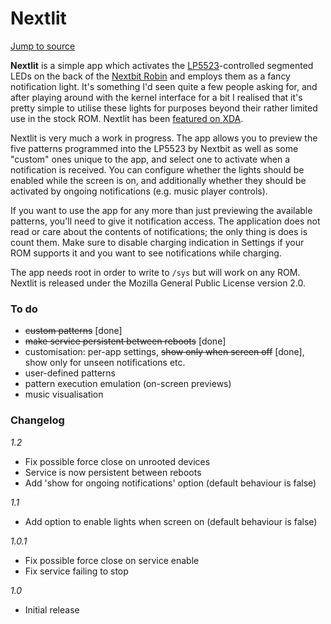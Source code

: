 # Nextlit
[Jump to source](app/src/main/java/eu/biqqles/nextlit/)

**Nextlit** is a simple app which activates the [LP5523](http://www.ti.com/product/LP5523)-controlled segmented LEDs on the back of the [Nextbit Robin](https://en.wikipedia.org/wiki/Nextbit_Robin) and employs them as a fancy notification light. It's something I'd seen quite a few people asking for, and after playing around with the kernel interface for a bit I realised that it's pretty simple to utilise these lights for purposes beyond their rather limited use in the stock ROM. Nextlit has been [featured on XDA](https://www.xda-developers.com/nextlit-nextbit-robin-led-notifications/).

Nextlit is very much a work in progress. The app allows you to preview the five patterns programmed into the LP5523 by Nextbit as well as some "custom" ones unique to the app, and select one to activate when a notification is received. You can configure whether the lights should be enabled while the screen is on, and additionally whether they should be activated by ongoing notifications (e.g. music player controls).

If you want to use the app for any more than just previewing the available patterns, you'll need to give it notification access. The application does not read or care about the contents of notifications; the only thing is does is count them. Make sure to disable charging indication in Settings if your ROM supports it and you want to see notifications while charging.

The app needs root in order to write to `/sys` but will work on any ROM. Nextlit is released under the Mozilla General Public License version 2.0.

### To do
- ~~‎custom patterns~~ [done]
- ~~make service persistent between reboots~~ [done]
- customisation: per-app settings, ~~show only when screen off~~ [done], show only for unseen notifications etc.
- user-defined patterns
- pattern execution emulation (on-screen previews)
- music visualisation

### Changelog

*1.2*
- Fix possible force close on unrooted devices
- Service is now persistent between reboots
- Add 'show for ongoing notifications' option (default behaviour is false)

*1.1*
- Add option to enable lights when screen on (default behaviour is false)

*1.0.1*
- Fix possible force close on service enable
- Fix service failing to stop

*1.0*
- Initial release
